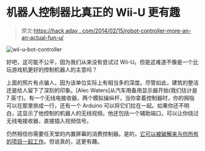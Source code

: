 # 机器人控制器比真正的 Wii-U 更有趣

> 原文:[https://hack aday . com/2014/02/15/robot-controller-more-an-an-actual-fun-u/](https://hackaday.com/2014/02/15/robot-controller-more-fun-than-an-actual-wii-u/)

![wii-u-bot-controller](../Images/64ab6b9f0ceeea2c79ca2f34a783c4a9.png)

好吧，这可能不公平，因为我们从来没有尝试过 Wii-U。但是这难道不像是一个比玩游戏机更好的控制机器人的主意吗？

上面的照片有点骗人，因为该单位实际上有相当多的深度。尽管如此，建筑的整洁还是给人留下了深刻的印象。[Alec Waters]从汽车用备用显示器开始(我们估计是 7 英寸)。有一个无线电接收器，两个模拟操纵杆，当你拿着控制器时，你的拇指可以在那里排成一行，还有一个 Arduino 可以将它们拉在一起。如果你还不明白，这显示了他控制的机器人的无线视频。他还包括一个辅助端口，可以让你绕过无线电接收器，直接插入视频信号。

仍然相信你需要任天堂的内置屏幕的消费控制器。是的，[它可以被破解来与你所有的项目一起工作](http://hackaday.com/2013/12/30/using-the-wii-u-controller-with-everything/)。但说真的，这更有趣。